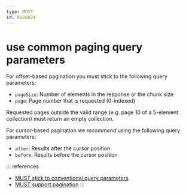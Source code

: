 ```yaml
---
type: MUST
id: R100024
---
```


# use common paging query parameters

For offset-based pagination you must stick to the following query parameters:

- `pageSize`: Number of elements in the response or the chunk size
- `page`: Page number that is requested (0-indexed)

Requested pages outside the valid range (e.g. page 10 of a 5-element collection) must return an empty collection.

For cursor-based pagination we _recommend_ using the following query parameters:

- `after`: Results after the cursor position
- `before`: Results before the cursor position

::: references

- [MUST stick to conventional query parameters](./guidelines/020_guidelines/050_naming-conventions/1120_must-stick-to-conventional-query-parameters.md).
- [MUST support pagination](./guidelines/020_guidelines/060_resources/2030_must-support-pagination.md)
  :::
